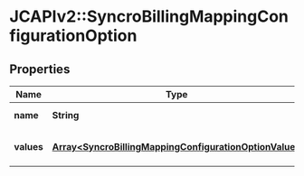 # JCAPIv2::SyncroBillingMappingConfigurationOption

## Properties
Name | Type | Description | Notes
------------ | ------------- | ------------- | -------------
**name** | **String** | The option name | [optional] 
**values** | [**Array&lt;SyncroBillingMappingConfigurationOptionValue&gt;**](SyncroBillingMappingConfigurationOptionValue.md) | The actual option&#x27;s values | [optional] 

